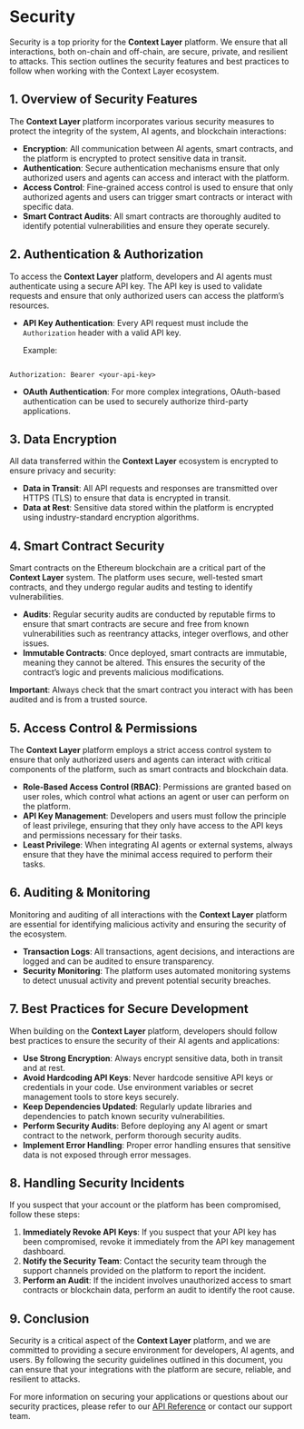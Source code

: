 # Security

Security is a top priority for the **Context Layer** platform. We ensure that all interactions, both on-chain and off-chain, are secure, private, and resilient to attacks. This section outlines the security features and best practices to follow when working with the Context Layer ecosystem.

## 1. **Overview of Security Features**

The **Context Layer** platform incorporates various security measures to protect the integrity of the system, AI agents, and blockchain interactions:

- **Encryption**: All communication between AI agents, smart contracts, and the platform is encrypted to protect sensitive data in transit.
- **Authentication**: Secure authentication mechanisms ensure that only authorized users and agents can access and interact with the platform.
- **Access Control**: Fine-grained access control is used to ensure that only authorized agents and users can trigger smart contracts or interact with specific data.
- **Smart Contract Audits**: All smart contracts are thoroughly audited to identify potential vulnerabilities and ensure they operate securely.

## 2. **Authentication & Authorization**

To access the **Context Layer** platform, developers and AI agents must authenticate using a secure API key. The API key is used to validate requests and ensure that only authorized users can access the platform’s resources.

- **API Key Authentication**: Every API request must include the `Authorization` header with a valid API key.
  
  Example:
```

Authorization: Bearer <your-api-key>

```

- **OAuth Authentication**: For more complex integrations, OAuth-based authentication can be used to securely authorize third-party applications.

## 3. **Data Encryption**

All data transferred within the **Context Layer** ecosystem is encrypted to ensure privacy and security:

- **Data in Transit**: All API requests and responses are transmitted over HTTPS (TLS) to ensure that data is encrypted in transit.
- **Data at Rest**: Sensitive data stored within the platform is encrypted using industry-standard encryption algorithms.

## 4. **Smart Contract Security**

Smart contracts on the Ethereum blockchain are a critical part of the **Context Layer** system. The platform uses secure, well-tested smart contracts, and they undergo regular audits and testing to identify vulnerabilities.

- **Audits**: Regular security audits are conducted by reputable firms to ensure that smart contracts are secure and free from known vulnerabilities such as reentrancy attacks, integer overflows, and other issues.
- **Immutable Contracts**: Once deployed, smart contracts are immutable, meaning they cannot be altered. This ensures the security of the contract’s logic and prevents malicious modifications.

**Important**: Always check that the smart contract you interact with has been audited and is from a trusted source.

## 5. **Access Control & Permissions**

The **Context Layer** platform employs a strict access control system to ensure that only authorized users and agents can interact with critical components of the platform, such as smart contracts and blockchain data.

- **Role-Based Access Control (RBAC)**: Permissions are granted based on user roles, which control what actions an agent or user can perform on the platform.
- **API Key Management**: Developers and users must follow the principle of least privilege, ensuring that they only have access to the API keys and permissions necessary for their tasks.
- **Least Privilege**: When integrating AI agents or external systems, always ensure that they have the minimal access required to perform their tasks.

## 6. **Auditing & Monitoring**

Monitoring and auditing of all interactions with the **Context Layer** platform are essential for identifying malicious activity and ensuring the security of the ecosystem.

- **Transaction Logs**: All transactions, agent decisions, and interactions are logged and can be audited to ensure transparency.
- **Security Monitoring**: The platform uses automated monitoring systems to detect unusual activity and prevent potential security breaches.

## 7. **Best Practices for Secure Development**

When building on the **Context Layer** platform, developers should follow best practices to ensure the security of their AI agents and applications:

- **Use Strong Encryption**: Always encrypt sensitive data, both in transit and at rest.
- **Avoid Hardcoding API Keys**: Never hardcode sensitive API keys or credentials in your code. Use environment variables or secret management tools to store keys securely.
- **Keep Dependencies Updated**: Regularly update libraries and dependencies to patch known security vulnerabilities.
- **Perform Security Audits**: Before deploying any AI agent or smart contract to the network, perform thorough security audits.
- **Implement Error Handling**: Proper error handling ensures that sensitive data is not exposed through error messages.

## 8. **Handling Security Incidents**

If you suspect that your account or the platform has been compromised, follow these steps:

1. **Immediately Revoke API Keys**: If you suspect that your API key has been compromised, revoke it immediately from the API key management dashboard.
2. **Notify the Security Team**: Contact the security team through the support channels provided on the platform to report the incident.
3. **Perform an Audit**: If the incident involves unauthorized access to smart contracts or blockchain data, perform an audit to identify the root cause.

## 9. **Conclusion**

Security is a critical aspect of the **Context Layer** platform, and we are committed to providing a secure environment for developers, AI agents, and users. By following the security guidelines outlined in this document, you can ensure that your integrations with the platform are secure, reliable, and resilient to attacks.

For more information on securing your applications or questions about our security practices, please refer to our [API Reference](./api-reference.md) or contact our support team.

```
